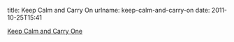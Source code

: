 title: Keep Calm and Carry On
urlname: keep-calm-and-carry-on
date: 2011-10-25T15:41

[Keep Calm and Carry One][a]

[a]: https://accio.subtlecoolness.com/2011/10/25/keep-calm-and-carry-on
